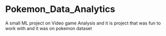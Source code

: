 # Pokemon_Data_Analytics
A small ML project on Video game Analysis and it is project that was fun to work with and it was on pokemon dataset
